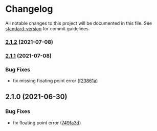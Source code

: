 # Changelog

All notable changes to this project will be documented in this file. See [standard-version](https://github.com/conventional-changelog/standard-version) for commit guidelines.

### [2.1.2](https://github.com/handsontable/formula.js/compare/v2.1.1...v2.1.2) (2021-07-08)

### [2.1.1](https://github.com/handsontable/formula.js/compare/v2.1.0...v2.1.1) (2021-07-08)


### Bug Fixes

* fix missing floating point error ([f23861a](https://github.com/handsontable/formula.js/commit/f23861af7ba4deda9a0e74b6a2b073345c867c44))

## 2.1.0 (2021-06-30)


### Bug Fixes

* fix floating point error ([749fa3d](https://github.com/handsontable/formula.js/commit/749fa3d2d959fbe3444cfdb97db310ab1d91a543))
